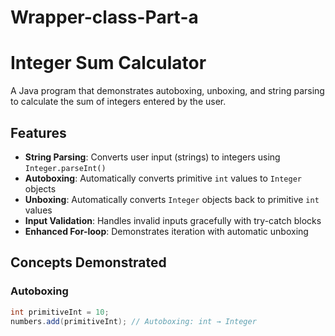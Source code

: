 # Wrapper-class-Part-a

# Integer Sum Calculator

A Java program that demonstrates autoboxing, unboxing, and string parsing to calculate the sum of integers entered by the user.

## Features

- **String Parsing**: Converts user input (strings) to integers using `Integer.parseInt()`
- **Autoboxing**: Automatically converts primitive `int` values to `Integer` objects
- **Unboxing**: Automatically converts `Integer` objects back to primitive `int` values
- **Input Validation**: Handles invalid inputs gracefully with try-catch blocks
- **Enhanced For-loop**: Demonstrates iteration with automatic unboxing

## Concepts Demonstrated

### Autoboxing
```java
int primitiveInt = 10;
numbers.add(primitiveInt); // Autoboxing: int → Integer

